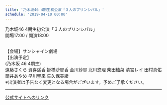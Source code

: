 ```yaml
---
title: '乃木坂46 4期生初公演「３人のプリンシパル」'
schedule: '2019-04-10 00:00'
---
```


<div id="detailBody"> <p>  乃木坂46 4期生初公演「３人のプリンシパル」  <br/>  開場17:00 / 開演18:00 </p> <p>  <br/>  【会場】サンシャイン劇場  <br/>  【出演予定】  <br/>  (乃木坂 46 4期生)  <br/>  遠藤さくら 賀喜遥香 掛橋沙耶香 金川紗耶 北川悠理 柴田柚菜 清宮レイ 田村真佑 筒井あやめ 早川聖来 矢久保美緒  <br/>  ※出演者は予告なく変更となる場合がございます。予めご了承ください。 </p></div>

---
[公式サイトへのリンク]('http://www.nogizaka46.com/schedule/2019/04/049721.php?member=mio-yakubo&category=&monthly=201904')